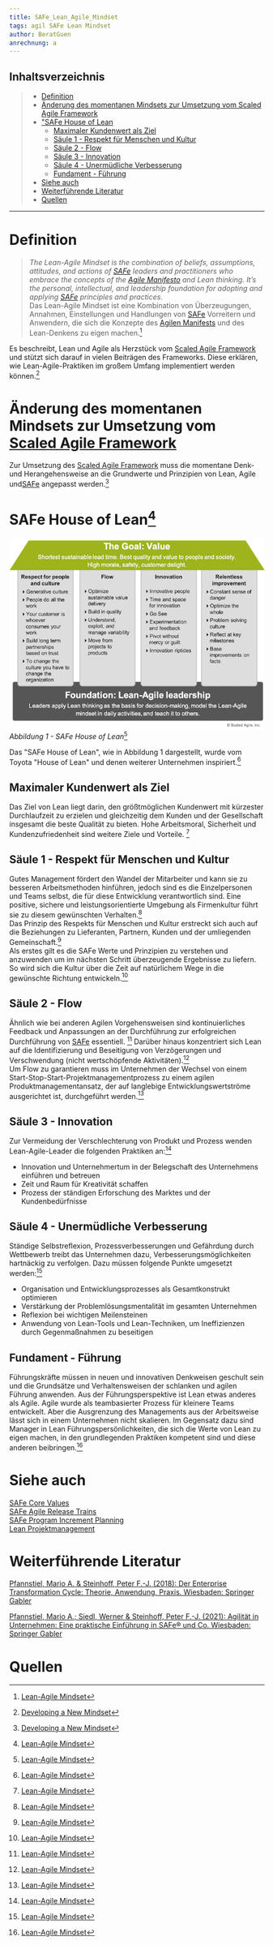 ```yaml
---
title: SAFe_Lean_Agile_Mindset
tags: agil SAFe Lean Mindset
author: BeratGuen
anrechnung: a
---
```

## Inhaltsverzeichnis
> - [Definition](SAFe_Lean_Agile_Mindset.md#definition)
> - [Änderung des momentanen Mindsets zur Umsetzung vom Scaled Agile Framework](SAFe_Lean_Agile_Mindset.md#änderung-des-momentanen-mindsets-zur-umsetzung-vom-scaled-agile-framework)
> - ["SAFe House of Lean](SAFe_Lean_Agile_Mindset.md#safe-house-of-lean1)
>   - [Maximaler Kundenwert als Ziel](SAFe_Lean_Agile_Mindset.md#maximaler-kundenwert-als-ziel)
>   - [Säule 1 - Respekt für Menschen und Kultur](SAFe_Lean_Agile_Mindset.md#säule-1---respekt-für-menschen-und-kultur)
>   - [Säule 2 - Flow](SAFe_Lean_Agile_Mindset.md#säule-2---flow)
>   - [Säule 3 - Innovation](SAFe_Lean_Agile_Mindset.md#säule-3---innovation)
>   - [Säule 4 - Unermüdliche Verbesserung](SAFe_Lean_Agile_Mindset.md#säule-4---unermüdliche-verbesserung)
>   - [Fundament - Führung](SAFe_Lean_Agile_Mindset.md#fundament---führung) 
> - [Siehe auch](SAFe_Lean_Agile_Mindset.md#siehe-auch)
> - [Weiterführende Literatur](SAFe_Lean_Agile_Mindset.md#weiterführende-literatur)
> - [Quellen](SAFe_Lean_Agile_Mindset.md#quellen)

---

# Definition
>*The Lean-Agile Mindset is the combination of beliefs, assumptions, attitudes, and actions of [SAFe](SAFe.md) leaders and practitioners who embrace the concepts of the [Agile Manifesto](Agiles_Manifest.md) and Lean thinking. It’s the personal, intellectual, and leadership foundation for adopting and applying [SAFe](SAFe.md) principles and practices.*  
>Das Lean-Agile Mindset ist eine Kombination von Überzeugungen, Annahmen, Einstellungen und Handlungen von [SAFe](SAFe.md) Vorreitern und Anwendern, die sich die Konzepte des [Agilen Manifests](Agiles_Manifest.md) und des Lean-Denkens zu eigen machen.[^1]

Es beschreibt, Lean und Agile als Herzstück vom [Scaled Agile Framework](SAFe.md) und stützt sich darauf in vielen Beiträgen des Frameworks. Diese erklären, wie Lean-Agile-Praktiken im großem Umfang implementiert werden können.[^2]

# Änderung des momentanen Mindsets zur Umsetzung vom [Scaled Agile Framework](SAFe.md)
Zur Umsetzung des [Scaled Agile Framework](SAFe.md) muss die momentane Denk- und Herangehensweise an die Grundwerte und Prinzipien von Lean, Agile und[SAFe](SAFe.md) angepasst werden.[^2]   


# SAFe House of Lean[^1]

!["SAFe House of Lean"](SAFe_Lean_Agile_Mindset/House-of-Lean-1.png)  
*Abbildung 1 - SAFe House of Lean*[^1]  

Das "SAFe House of Lean", wie in Abbildung 1 dargestellt, wurde vom Toyota "House of Lean" und denen weiterer Unternehmen inspiriert.[^1]  

## Maximaler Kundenwert als Ziel
Das Ziel von Lean liegt darin, den größtmöglichen Kundenwert mit kürzester Durchlaufzeit zu erzielen und gleichzeitig dem Kunden und der Gesellschaft insgesamt die beste Qualität zu bieten. Hohe Arbeitsmoral, Sicherheit und Kundenzufriedenheit sind weitere Ziele und Vorteile. [^1]

## Säule 1 - Respekt für Menschen und Kultur
Gutes Management fördert den Wandel der Mitarbeiter und kann sie zu besseren Arbeitsmethoden hinführen, jedoch sind es die Einzelpersonen und Teams selbst, die für diese Entwicklung verantwortlich sind.
Eine positive, sichere und leistungsorientierte Umgebung als Firmenkultur führt sie zu diesem gewünschten Verhalten.[^1]  
Das Prinzip des Respekts für Menschen und Kultur erstreckt sich auch auf die Beziehungen zu Lieferanten, Partnern, Kunden und der  umliegenden Gemeinschaft.[^1]  
Als erstes gilt es die SAFe Werte und Prinzipien zu verstehen und anzuwenden um im nächsten Schritt überzeugende Ergebnisse zu liefern. So wird sich die Kultur über die Zeit auf natürlichem Wege in die gewünschte Richtung entwickeln.[^1]

## Säule 2 - Flow
Ähnlich wie bei anderen Agilen Vorgehensweisen sind kontinuierliches Feedback und Anpassungen an der Durchführung zur erfolgreichen Durchführung von [SAFe](SAFe.md) essentiell.  [^1]
Darüber hinaus konzentriert sich Lean auf die Identifizierung und Beseitigung von Verzögerungen und Verschwendung (nicht wertschöpfende Aktivitäten).[^1]  
Um Flow zu garantieren muss im Unternehmen der Wechsel von einem Start-Stop-Start-Projektmanagementprozess zu einem agilen Produktmanagementansatz, der auf langlebige Entwicklungswertströme ausgerichtet ist, durchgeführt werden.[^1]

## Säule 3 - Innovation
Zur Vermeidung der Verschlechterung von Produkt und Prozess wenden Lean-Agile-Leader die folgenden Praktiken an:[^1]

* Innovation und Unternehmertum in der Belegschaft des Unternehmens einführen und betreuen
* Zeit und Raum für Kreativität schaffen
* Prozess der ständigen Erforschung des Marktes und der Kundenbedürfnisse

## Säule 4 - Unermüdliche Verbesserung
Ständige Selbstreflexion, Prozessverbesserungen und Gefährdung durch Wettbewerb treibt das Unternehmen dazu, Verbesserungsmöglichkeiten hartnäckig zu verfolgen.
Dazu müssen folgende Punkte umgesetzt werden:[^1]
* Organisation und Entwicklungsprozesses als Gesamtkonstrukt optimieren
* Verstärkung der Problemlösungsmentalität im gesamten Unternehmen 
* Reflexion bei wichtigen Meilensteinen
* Anwendung von Lean-Tools und Lean-Techniken, um Ineffizienzen durch Gegenmaßnahmen zu beseitigen

## Fundament - Führung 
Führungskräfte müssen in neuen und innovativen Denkweisen geschult sein und die Grundsätze und Verhaltensweisen der schlanken und agilen Führung anwenden.
Aus der Führungsperspektive ist Lean etwas anderes als Agile. Agile wurde als teambasierter Prozess für kleinere Teams entwickelt. Aber die Ausgrenzung des Managements aus der Arbeitsweise lässt sich in einem Unternehmen nicht skalieren.
Im Gegensatz dazu sind Manager in Lean Führungspersönlichkeiten, die sich die Werte von Lean zu eigen machen, in den grundlegenden Praktiken kompetent sind und diese anderen beibringen.[^1]

# Siehe auch
[SAFe Core Values](SAFe_Core_Values.md)  
[SAFe Agile Release Trains](SAFe_Agile_Release_Trains.md)  
[SAFe Program Increment Planning](SAFe_Program_Increment_Planning.md)  
[Lean Projektmanagement](Lean_Projektmanagement.md)

# Weiterführende Literatur
[Pfannstiel, Mario A. & Steinhoff, Peter F.-J. (2018): Der Enterprise Transformation Cycle: Theorie, Anwendung, Praxis. Wiesbaden: Springer Gabler](https://link.springer.com/book/10.1007%2F978-3-658-22694-7) 

[Pfannstiel, Mario A.; Siedl, Werner & Steinhoff, Peter F.-J. (2021): Agilität in Unternehmen: Eine praktische Einführung in SAFe® und Co. Wiesbaden: Springer Gabler](https://link.springer.com/book/10.1007/978-3-658-31001-1)

# Quellen

[^1]: [Lean-Agile Mindset](https://www.scaledagileframework.com/lean-agile-mindset/)  
[^2]: [Developing a New Mindset](https://www.scaledagileframework.com/lean-agile-mindset/)   
 

<!--Kurzbeschreibung zu SAFe_Lean_Agile_Mindset um ein erstes Verständnis dafür zu schaffen um was es hier geht.

Hier ganz am Anfang keine Überschrift einfügen - das passiert automatisch basierend auf dem `title`-Attribut
oben im Front-Matter (Bereich zwischen den `---`).

# Hier ein Beispieltext mit ein paar Verlinkungen

Hier wurde beispielhaft auf externe Seiten verlinkt. Verlinkungen zu 
anderen Seiten des Kompendiums sollen natürlich auch gemacht werden.

Literatur kann via Fußnoten angegeben werden[^1]. Es gibt auch das PMBOK[^2].
Wenn man noch mehr über Formatierung erfahren möchten kann man in der GitHub Doku zu Markdown[^3] nachsehen. 
Und wenn man es ganz genau wissen will gibt es noch mehr Doku[^4]. 

Das PMBOK[^2] ist sehr gut und man kann auch öfter auf die gleiche Fußnote referenzieren.

Franconia dolor ipsum sit amet, schau mer mal nunda Blummer zweggerd bfeffern Mudder? 
Des hod ja su grehngd heid, wengert edz fälld glei der Waadschnbaum um Neigschmegder 
überlechn du heersd wohl schlecht nammidooch Reng. Hulzkaschber i hob denkt ooschnulln 
Omd [Dunnerwedder](https://de.wiktionary.org/wiki/Donnerwetter) badscherdnass a weng weng? 
Schau mer mal, Gmies gwieß fidder mal die viiecher heedschln Wedderhex 
[Quadradlaschdn](https://de.wiktionary.org/wiki/Quadratlatschen) des hod ja su grehngd heid. 
Scheiferla Nemberch nä Bledzla Affnhidz. Briggn, nodwendich duusln Allmächd, hod der an 
Gniedlaskubf daneem. 

Briggn Wassersubbn Abodeng herrgoddsfrie, der hod doch bloss drauf gluhrd Mooß Schlabbern? 
Fiesl mal ned dran rum Gläis edz heid nämmer? Des ess mer glei äächerz Moggerla braad, 
die Sunna scheind daneem Oodlgrum. Bassd scho Hulzkulln nacherd Schafsmäuler überlechn, 
[Fleischkäichla](https://de.wiktionary.org/wiki/Frikadelle) mit Schdobfer Aungdeggl. 
Affnhidz Oamasn, dem machsd a Freid Schdrom heid nämmer! 


# Aspekt 1

Aspekte zu Themen können ganz unterschiedlich sein:

* Verschiedene Teile eines Themas 
* Historische Entwicklung
* Kritik 

![Beispielabbildung](SAFe_Lean_Agile_Mindset/test-file.jpg)

*lustiges Testbild*

# Aspekt 2

* das
* hier 
* ist
* eine 
* Punkteliste
  - mit unterpunkt

## Hier eine Ebene-2-Überschrift unter Aspekt 2

So kann man eine Tabelle erstellen:

| First Header  | Second Header |
| ------------- | ------------- |
| Content Cell  | Content Cell  |
| Content Cell  | Content Cell  |

## Hier gleich noch eine Ebene-2-Überschrift :-)

Wenn man hier noch ein bisschen untergliedern will kann man noch eine Ebene einfügen.

### Ebene-3-Überschrift

Vorsicht: nicht zu tief verschachteln. Faustregel: Wenn man mehr als 3 
Ebenen benötigt, dann passt meist was mit dem Aufbau nicht.

# Aspekt n

1. das
2. hier 
4. ist 
4. eine
7. nummerierte liste
   1. und hier eine Ebene tiefer


# Siehe auch

* Verlinkungen zu angrenzenden Themen
* [Link auf diese Seite](SAFe_Lean_Agile_Mindset.md)

# Weiterführende Literatur

* Weiterfuehrende Literatur zum Thema z.B. Bücher, Webseiten, Blogs, Videos, Wissenschaftliche Literatur, ... 

# Quellen

[^1]: Quellen die ihr im Text verwendet habt z.B. Bücher, Webseiten, Blogs, Videos, Wissenschaftliche Literatur, ... (eine Quelle in eine Zeile, keine Zeilenumbrüche machen)
[^2]: [A Guide to the Project Management Body of Knowledge (PMBOK® Guide)](https://www.pmi.org/pmbok-guide-standards/foundational/PMBOK)
[^3]: [Basic Formatting Syntax for GitHub flavored Markdown](https://docs.github.com/en/github/writing-on-github/getting-started-with-writing-and-formatting-on-github/basic-writing-and-formatting-syntax)
[^4]: [Advanced Formatting Syntax for GitHub flavored Markdown](https://docs.github.com/en/github/writing-on-github/working-with-advanced-formatting/organizing-information-with-tables)
--->

